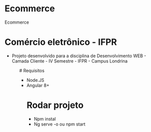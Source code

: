 # Ecommerce
Ecommerce 
 
# Comércio eletrônico - IFPR
<ul>
<li>Projeto desenvolvido para a disciplina de Desenvolvimento WEB - Camada Cliente - IV Semestre - IFPR - Campus Londrina</li>
<ul>
# Requisitos
<ul>

<li>Node.JS</li>
<li>Angular 8+</li>

# Rodar projeto
<ul>
<li>Npm instal</li>
<li>Ng serve -o ou npm start</li>
<ul>